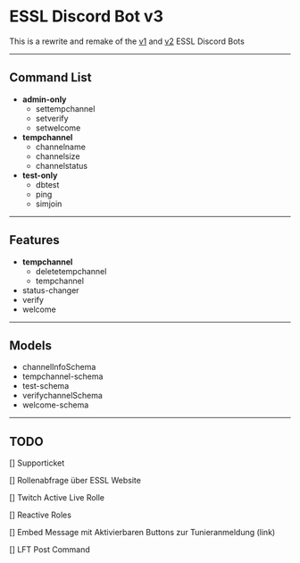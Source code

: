 # ESSL Discord Bot v3

This is a rewrite and remake of the [v1](https://github.com/PhilRoli/ESSL_Bot) and [v2](https://github.com/PhilRoli/ESSL-Bot_v2) ESSL Discord Bots

---

## Command List

- **admin-only**
  - settempchannel
  - setverify
  - setwelcome
- **tempchannel**
  - channelname
  - channelsize
  - channelstatus
- **test-only**
  - dbtest
  - ping
  - simjoin

---

## Features

- **tempchannel**
  - deletetempchannel
  - tempchannel
- status-changer
- verify
- welcome

---

## Models

- channelInfoSchema
- tempchannel-schema
- test-schema
- verifychannelSchema
- welcome-schema

---

## TODO

[] Supporticket

[] Rollenabfrage über ESSL Website

[] Twitch Active Live Rolle

[] Reactive Roles

[] Embed Message mit Aktivierbaren Buttons zur Tunieranmeldung (link)

[] LFT Post Command
